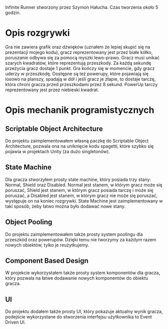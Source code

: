 Infinite Runner stworzony przez Szymon Hałucha. 
Czas tworzenia około 5 godzin.

# Opis rozgrywki
Gra nie zawiera grafik oraz dźwięków (uznałem że lepiej skupić się na prezentacji mojego kodu), gracz reprezentowany jest przez białe kółko, poruszanie odbywa się za pomocą myszki lewo-prawo. Gracz musi unikać szarych kwadratów, które reprezentują przeszkody. Za każdą sekundę przeżycia gracz dostaje 1 punkt. Gra kończy się w momencie, gdy gracz uderzy w przeszkodę. Dostępne są też powerupy, które pojawiają się losowo na planszy, spadają w dół i jeśli gracz je złapie, to dostaje tarczę, która chroni gracza przed przeszkodami przez 8 sekund. PowerUp tarczy reprezentowany jest przez niebieski kwadrat.

# Opis mechanik programistycznych

## Scriptable Object Architecture
Do projektu zaimplementowałem własną paczkę do Scriptable Object Architecture, pozwala ona na uniknięcie kodu spagetti, które szybko się pojawia w projektach Unity (za dużo singletonów).

## State Machine
Dla gracza stworzyłem prosty state machine, który posiada trzy stany: Normal, Shield oraz Disabled. Normal jest stanem, w którym gracz może się poruszać, Shield jest stanem, w którym gracz posiada tarczę i może się poruszać, a Disabled jest stanem, w którym gracz nie może się poruszać, występuje on na koniec rozgrywki. State Machine jest zaimplementowany w taki sposób, żeby łatwo można było dodawać nowe stany.

## Object Pooling
Do projektu zaimplementowałem także prosty system poolingu dla przeszkód oraz powerupów. Dzięki temu nie tworzymy za każdym razem nowych obiektów, tylko je reużytkujemy.

## Component Based Design
W projekcie wykorzystałem także prosty system komponentów dla gracza, który pozwala na łatwe dodawanie nowych komponentów do obiektu gracza.

## UI
Do projektu dodałem także prosty UI, który pokazuje aktualny wynik gracza, podejście wykorzystane do stworzenia interfejsu użytkownika to Event Driven UI.